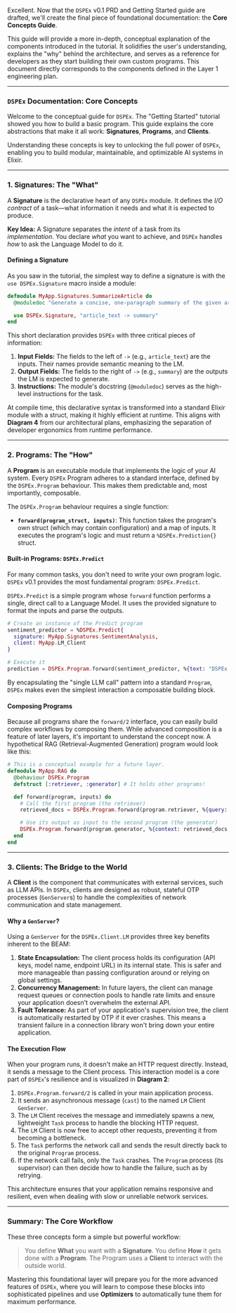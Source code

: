 Excellent. Now that the `DSPEx` v0.1 PRD and Getting Started guide are drafted, we'll create the final piece of foundational documentation: the **Core Concepts Guide**.

This guide will provide a more in-depth, conceptual explanation of the components introduced in the tutorial. It solidifies the user's understanding, explains the "why" behind the architecture, and serves as a reference for developers as they start building their own custom programs. This document directly corresponds to the components defined in the Layer 1 engineering plan.

---

### **`DSPEx` Documentation: Core Concepts**

Welcome to the conceptual guide for `DSPEx`. The "Getting Started" tutorial showed you how to build a basic program. This guide explains the core abstractions that make it all work: **Signatures**, **Programs**, and **Clients**.

Understanding these concepts is key to unlocking the full power of `DSPEx`, enabling you to build modular, maintainable, and optimizable AI systems in Elixir.

---

### **1. Signatures: The "What"**

A **Signature** is the declarative heart of any `DSPEx` module. It defines the *I/O contract* of a task—what information it needs and what it is expected to produce.

**Key Idea:** A Signature separates the *intent* of a task from its *implementation*. You declare *what* you want to achieve, and `DSPEx` handles *how* to ask the Language Model to do it.

#### **Defining a Signature**

As you saw in the tutorial, the simplest way to define a signature is with the `use DSPEx.Signature` macro inside a module:

```elixir
defmodule MyApp.Signatures.SummarizeArticle do
  @moduledoc "Generate a concise, one-paragraph summary of the given article."

  use DSPEx.Signature, "article_text -> summary"
end
```

This short declaration provides `DSPEx` with three critical pieces of information:

1.  **Input Fields:** The fields to the left of `->` (e.g., `article_text`) are the inputs. Their names provide semantic meaning to the LM.
2.  **Output Fields:** The fields to the right of `->` (e.g., `summary`) are the outputs the LM is expected to generate.
3.  **Instructions:** The module's docstring (`@moduledoc`) serves as the high-level instructions for the task.

At compile time, this declarative syntax is transformed into a standard Elixir module with a struct, making it highly efficient at runtime. This aligns with **Diagram 4** from our architectural plans, emphasizing the separation of developer ergonomics from runtime performance.

---

### **2. Programs: The "How"**

A **Program** is an executable module that implements the logic of your AI system. Every `DSPEx` Program adheres to a standard interface, defined by the `DSPEx.Program` behaviour. This makes them predictable and, most importantly, composable.

The `DSPEx.Program` behaviour requires a single function:

*   **`forward(program_struct, inputs)`**: This function takes the program's own struct (which may contain configuration) and a map of inputs. It executes the program's logic and must return a `%DSPEx.Prediction{}` struct.

#### **Built-in Programs: `DSPEx.Predict`**

For many common tasks, you don't need to write your own program logic. `DSPEx` v0.1 provides the most fundamental program: `DSPEx.Predict`.

`DSPEx.Predict` is a simple program whose `forward` function performs a single, direct call to a Language Model. It uses the provided signature to format the inputs and parse the outputs.

```elixir
# Create an instance of the Predict program
sentiment_predictor = %DSPEx.Predict{
  signature: MyApp.Signatures.SentimentAnalysis,
  client: MyApp.LM_Client
}

# Execute it
prediction = DSPEx.Program.forward(sentiment_predictor, %{text: "DSPEx is amazing!"})
```

By encapsulating the "single LLM call" pattern into a standard `Program`, `DSPEx` makes even the simplest interaction a composable building block.

#### **Composing Programs**

Because all programs share the `forward/2` interface, you can easily build complex workflows by composing them. While advanced composition is a feature of later layers, it's important to understand the concept now. A hypothetical RAG (Retrieval-Augmented Generation) program would look like this:

```elixir
# This is a conceptual example for a future layer.
defmodule MyApp.RAG do
  @behaviour DSPEx.Program
  defstruct [:retriever, :generator] # It holds other programs!

  def forward(program, inputs) do
    # Call the first program (the retriever)
    retrieved_docs = DSPEx.Program.forward(program.retriever, %{query: inputs.question})

    # Use its output as input to the second program (the generator)
    DSPEx.Program.forward(program.generator, %{context: retrieved_docs.passages, question: inputs.question})
  end
end
```

---

### **3. Clients: The Bridge to the World**

A **Client** is the component that communicates with external services, such as LLM APIs. In `DSPEx`, clients are designed as robust, stateful OTP processes (`GenServer`s) to handle the complexities of network communication and state management.

#### **Why a `GenServer`?**

Using a `GenServer` for the `DSPEx.Client.LM` provides three key benefits inherent to the BEAM:

1.  **State Encapsulation:** The client process holds its configuration (API keys, model name, endpoint URL) in its internal state. This is safer and more manageable than passing configuration around or relying on global settings.
2.  **Concurrency Management:** In future layers, the client can manage request queues or connection pools to handle rate limits and ensure your application doesn't overwhelm the external API.
3.  **Fault Tolerance:** As part of your application's supervision tree, the client is automatically restarted by OTP if it ever crashes. This means a transient failure in a connection library won't bring down your entire application.

#### **The Execution Flow**

When your program runs, it doesn't make an HTTP request directly. Instead, it sends a message to the Client process. This interaction model is a core part of `DSPEx`'s resilience and is visualized in **Diagram 2**:

1.  `DSPEx.Program.forward/2` is called in your main application process.
2.  It sends an asynchronous message (`cast`) to the named `LM` Client `GenServer`.
3.  The `LM` Client receives the message and immediately spawns a new, lightweight `Task` process to handle the blocking HTTP request.
4.  The `LM` Client is now free to accept other requests, preventing it from becoming a bottleneck.
5.  The `Task` performs the network call and sends the result directly back to the original `Program` process.
6.  If the network call fails, only the `Task` crashes. The `Program` process (its supervisor) can then decide how to handle the failure, such as by retrying.

This architecture ensures that your application remains responsive and resilient, even when dealing with slow or unreliable network services.

---

### **Summary: The Core Workflow**

These three concepts form a simple but powerful workflow:

> You define **What** you want with a **Signature**. You define **How** it gets done with a **Program**. The Program uses a **Client** to interact with the outside world.

Mastering this foundational layer will prepare you for the more advanced features of `DSPEx`, where you will learn to compose these blocks into sophisticated pipelines and use **Optimizers** to automatically tune them for maximum performance.
